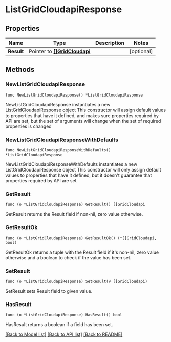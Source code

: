 # ListGridCloudapiResponse

## Properties

Name | Type | Description | Notes
------------ | ------------- | ------------- | -------------
**Result** | Pointer to [**[]GridCloudapi**](GridCloudapi.md) |  | [optional] 

## Methods

### NewListGridCloudapiResponse

`func NewListGridCloudapiResponse() *ListGridCloudapiResponse`

NewListGridCloudapiResponse instantiates a new ListGridCloudapiResponse object
This constructor will assign default values to properties that have it defined,
and makes sure properties required by API are set, but the set of arguments
will change when the set of required properties is changed

### NewListGridCloudapiResponseWithDefaults

`func NewListGridCloudapiResponseWithDefaults() *ListGridCloudapiResponse`

NewListGridCloudapiResponseWithDefaults instantiates a new ListGridCloudapiResponse object
This constructor will only assign default values to properties that have it defined,
but it doesn't guarantee that properties required by API are set

### GetResult

`func (o *ListGridCloudapiResponse) GetResult() []GridCloudapi`

GetResult returns the Result field if non-nil, zero value otherwise.

### GetResultOk

`func (o *ListGridCloudapiResponse) GetResultOk() (*[]GridCloudapi, bool)`

GetResultOk returns a tuple with the Result field if it's non-nil, zero value otherwise
and a boolean to check if the value has been set.

### SetResult

`func (o *ListGridCloudapiResponse) SetResult(v []GridCloudapi)`

SetResult sets Result field to given value.

### HasResult

`func (o *ListGridCloudapiResponse) HasResult() bool`

HasResult returns a boolean if a field has been set.


[[Back to Model list]](../README.md#documentation-for-models) [[Back to API list]](../README.md#documentation-for-api-endpoints) [[Back to README]](../README.md)


